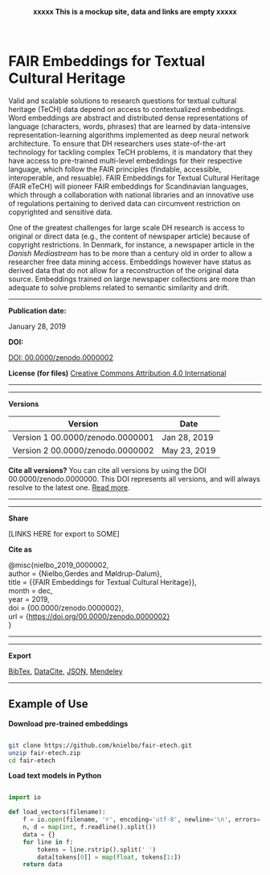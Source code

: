 
<p align="center">
  <b>xxxxx This is a mockup site, data and links are empty xxxxx</b><br>
  <br><br>
</p>

# FAIR Embeddings for Textual Cultural Heritage #

Valid and scalable solutions to research questions for textual cultural heritage (TeCH) data depend on access to contextualized embeddings. Word embeddings are abstract and distributed dense representations of language (characters, words, phrases) that are learned by data-intensive representation-learning algorithms implemented as deep neural network architecture. To ensure that DH researchers uses state-of-the-art technology for tackling complex TeCH problems, it is mandatory that they have access to pre-trained multi-level embeddings for their respective language, which follow the FAIR principles (findable, accessible, interoperable, and resuable). FAIR Embeddings for Textual Cultural Heritage (FAIR eTeCH) will pioneer FAIR embeddings for Scandinavian languages, which through a collaboration with national libraries and an innovative use of regulations pertaining to derived data can circumvent restriction on copyrighted and sensitive data.

One of the greatest challenges for large scale DH research is access to original or direct data (e.g., the content of newspaper article) because of copyright restrictions. In Denmark, for instance, a newspaper article in the *Danish Mediastream* has to be more than a century old in order to allow a researcher free data mining access. Embeddings however have status as derived data that do not allow for a reconstruction of the original data source. Embeddings trained on large newspaper collections are more than adequate to solve problems related to semantic similarity and drift.

---
**Publication date:**

January 28, 2019

**DOI:**

[DOI: 00.0000/zenodo.0000002](https://doi.org/00.0000/zenodo.0000002)

**License (for files)**
[Creative Commons Attribution 4.0 International](http://creativecommons.org/licenses/by/4.0/legalcode)

---

---
**Versions**

|Version|Date|
|---|---|
|Version 1 00.0000/zenodo.0000001|Jan 28, 2019|
|Version 2 00.0000/zenodo.0000002|May 23, 2019|

**Cite all versions?**
You can cite all versions by using the DOI 00.0000/zenodo.0000000. This DOI represents all versions, and will always resolve to the latest one. [Read more](http://help.zenodo.org/#versioning).

---

---
**Share**

[LINKS HERE for export to SOME]

**Cite as**


@misc{nielbo_2019_0000002,  
  author    = {Nielbo,Gerdes and Møldrup-Dalum},  
  title     = {{FAIR Embeddings for Textual Cultural Heritage}},  
  month     = dec,  
  year      = 2019,  
  doi       = {00.0000/zenodo.0000002},  
  url       = {https://doi.org/00.0000/zenodo.0000002}  
}

---


---
**Export**

[BibTex](https://zenodo.org/record/0000002/export/hx),
[DataCite](https://zenodo.org/record/0000002/dcite4),
[JSON](https://zenodo.org/record/0000002/export/json),
[Mendeley](https://www.mendeley.com/import/?url=https://zenodo.org/record/0000002)

---

## Example of Use ##

**Download pre-trained embeddings**

```bash

git clone https://github.com/knielbo/fair-etech.git
unzip fair-etech.zip
cd fair-etech

```


**Load text models in Python**

```py

import io

def load_vectors(filename):
    f = io.open(filename, 'r', encoding='utf-8', newline='\n', errors='ignore')
    n, d = map(int, f.readline().split())
    data = {}
    for line in f:
        tokens = line.rstrip().split(' ')
        data[tokens[0]] = map(float, tokens[1:])
    return data
```
